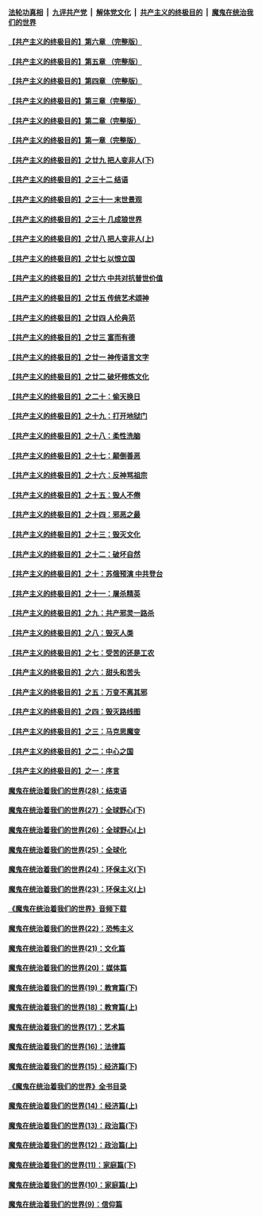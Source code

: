 ####  [法轮功真相](../../../../basic/blob/master/README.md?t=07090102) &nbsp;|&nbsp; [九评共产党](../../../../9ping.md/blob/master/README.md?t=07090102) &nbsp;|&nbsp; [解体党文化](../../../../jtdwh.md/blob/master/README.md?t=07090102)  &nbsp;|&nbsp; [共产主义的终极目的](../../../../gczydzjmd.md/blob/master/README.md?t=07090102) &nbsp;|&nbsp; [魔鬼在统治我们的世界](../../../../mgztzwmdsj.md/blob/master/README.md?t=07090102) 

#### [【共产主义的终极目的】第六章 （完整版）](../pages/nsc422/n11428913.md?t=07090102) 

#### [【共产主义的终极目的】第五章 （完整版）](../pages/nsc422/n11428912.md?t=07090102) 

#### [【共产主义的终极目的】第四章 （完整版）](../pages/nsc422/n11428907.md?t=07090102) 

#### [【共产主义的终极目的】第三章（完整版）](../pages/nsc422/n11428848.md?t=07090102) 

#### [【共产主义的终极目的】第二章（完整版）](../pages/nsc422/n11428831.md?t=07090102) 

#### [【共产主义的终极目的】第一章（完整版）](../pages/nsc422/n11417651.md?t=07090102) 

#### [【共产主义的终极目的】之廿九 把人变非人(下)](../pages/nsc422/n11344140.md?t=07090102) 

#### [【共产主义的终极目的】之三十二 结语](../pages/nsc422/n11360535.md?t=07090102) 

#### [【共产主义的终极目的】之三十一 末世景观](../pages/nsc422/n11351129.md?t=07090102) 

#### [【共产主义的终极目的】之三十 几成狼世界](../pages/nsc422/n11348280.md?t=07090102) 

#### [【共产主义的终极目的】之廿八 把人变非人(上)](../pages/nsc422/n11340492.md?t=07090102) 

#### [【共产主义的终极目的】之廿七 以恨立国](../pages/nsc422/n11336944.md?t=07090102) 

#### [【共产主义的终极目的】之廿六 中共对抗普世价值](../pages/nsc422/n11324785.md?t=07090102) 

#### [【共产主义的终极目的】之廿五 传统艺术颂神](../pages/nsc422/n11296396.md?t=07090102) 

#### [【共产主义的终极目的】之廿四 人伦典范](../pages/nsc422/n11296397.md?t=07090102) 

#### [【共产主义的终极目的】之廿三 富而有德](../pages/nsc422/n11283598.md?t=07090102) 

#### [【共产主义的终极目的】之廿一 神传语言文字](../pages/nsc422/n11263265.md?t=07090102) 

#### [【共产主义的终极目的】之廿二 破坏修炼文化](../pages/nsc422/n11245728.md?t=07090102) 

#### [【共产主义的终极目的】之二十：偷天换日](../pages/nsc422/n11238846.md?t=07090102) 

#### [【共产主义的终极目的】之十九：打开地狱门](../pages/nsc422/n11206376.md?t=07090102) 

#### [【共产主义的终极目的】之十八：柔性洗脑](../pages/nsc422/n11199994.md?t=07090102) 

#### [【共产主义的终极目的】之十七：颠倒善恶](../pages/nsc422/n11179782.md?t=07090102) 

#### [【共产主义的终极目的】之十六：反神骂祖宗](../pages/nsc422/n11166798.md?t=07090102) 

#### [【共产主义的终极目的】之十五：毁人不倦](../pages/nsc422/n11166792.md?t=07090102) 

#### [【共产主义的终极目的】之十四：邪恶之最](../pages/nsc422/n11150249.md?t=07090102) 

#### [【共产主义的终极目的】之十三：毁灭文化](../pages/nsc422/n11135227.md?t=07090102) 

#### [【共产主义的终极目的】之十二：破坏自然](../pages/nsc422/n11135214.md?t=07090102) 

#### [【共产主义的终极目的】之十：苏俄预演 中共登台](../pages/nsc422/n11118424.md?t=07090102) 

#### [【共产主义的终极目的】之十一：屠杀精英](../pages/nsc422/n11118442.md?t=07090102) 

#### [【共产主义的终极目的】之九：共产邪灵一路杀](../pages/nsc422/n11114139.md?t=07090102) 

#### [【共产主义的终极目的】之八：毁灭人类](../pages/nsc422/n11108503.md?t=07090102) 

#### [【共产主义的终极目的】之七：受苦的还是工农](../pages/nsc422/n11101809.md?t=07090102) 

#### [【共产主义的终极目的】之六：甜头和苦头](../pages/nsc422/n11096971.md?t=07090102) 

#### [【共产主义的终极目的】之五：万变不离其邪](../pages/nsc422/n11091285.md?t=07090102) 

#### [【共产主义的终极目的】之四：毁灭路线图](../pages/nsc422/n11086284.md?t=07090102) 

#### [【共产主义的终极目的】之三：马克思魔变](../pages/nsc422/n11061941.md?t=07090102) 

#### [【共产主义的终极目的】之二：中心之国](../pages/nsc422/n11047728.md?t=07090102) 

#### [【共产主义的终极目的】之一：序言](../pages/nsc422/n11086077.md?t=07090102) 

#### [魔鬼在统治着我们的世界(28)：结束语](../pages/nsc422/n10936246.md?t=07090102) 

#### [魔鬼在统治着我们的世界(27)：全球野心(下)](../pages/nsc422/n10928319.md?t=07090102) 

#### [魔鬼在统治着我们的世界(26)：全球野心(上)](../pages/nsc422/n10900318.md?t=07090102) 

#### [魔鬼在统治着我们的世界(25)：全球化](../pages/nsc422/n10788205.md?t=07090102) 

#### [魔鬼在统治着我们的世界(24)：环保主义(下)](../pages/nsc422/n10695307.md?t=07090102) 

#### [魔鬼在统治着我们的世界(23)：环保主义(上)](../pages/nsc422/n10688613.md?t=07090102) 

#### [《魔鬼在统治着我们的世界》音频下载](../pages/nsc422/n10635553.md?t=07090102) 

#### [魔鬼在统治着我们的世界(22)：恐怖主义](../pages/nsc422/n10614727.md?t=07090102) 

#### [魔鬼在统治着我们的世界(21)：文化篇](../pages/nsc422/n10597706.md?t=07090102) 

#### [魔鬼在统治着我们的世界(20)：媒体篇](../pages/nsc422/n10586579.md?t=07090102) 

#### [魔鬼在统治着我们的世界(19)：教育篇(下)](../pages/nsc422/n10564808.md?t=07090102) 

#### [魔鬼在统治着我们的世界(18)：教育篇(上)](../pages/nsc422/n10526970.md?t=07090102) 

#### [魔鬼在统治着我们的世界(17)：艺术篇](../pages/nsc422/n10499093.md?t=07090102) 

#### [魔鬼在统治着我们的世界(16)：法律篇](../pages/nsc422/n10485969.md?t=07090102) 

#### [魔鬼在统治着我们的世界(15)：经济篇(下)](../pages/nsc422/n10469975.md?t=07090102) 

#### [《魔鬼在统治着我们的世界》全书目录](../pages/nsc422/n10464261.md?t=07090102) 

#### [魔鬼在统治着我们的世界(14)：经济篇(上)](../pages/nsc422/n10457370.md?t=07090102) 

#### [魔鬼在统治着我们的世界(13)：政治篇(下)](../pages/nsc422/n10448270.md?t=07090102) 

#### [魔鬼在统治着我们的世界(12)：政治篇(上)](../pages/nsc422/n10444576.md?t=07090102) 

#### [魔鬼在统治着我们的世界(11)：家庭篇(下)](../pages/nsc422/n10440961.md?t=07090102) 

#### [魔鬼在统治着我们的世界(10)：家庭篇(上)](../pages/nsc422/n10435448.md?t=07090102) 

#### [魔鬼在统治着我们的世界(9)：信仰篇](../pages/nsc422/n10432159.md?t=07090102) 

